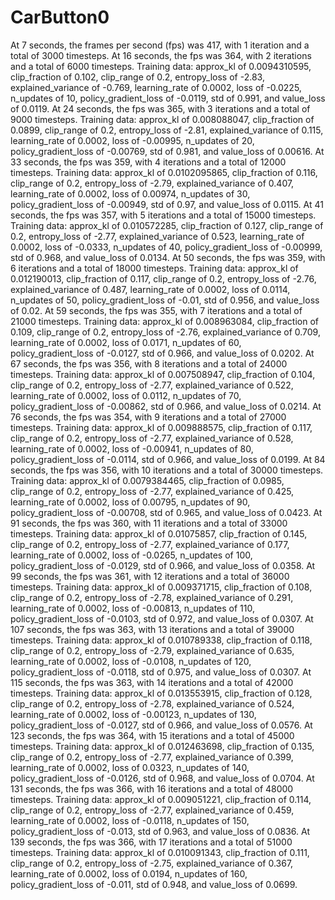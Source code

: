 # CarButton0

At 7 seconds, the frames per second (fps) was 417, with 1 iteration and a total of 3000 timesteps.
At 16 seconds, the fps was 364, with 2 iterations and a total of 6000 timesteps. Training data: approx_kl of 0.0094310595, clip_fraction of 0.102, clip_range of 0.2, entropy_loss of -2.83, explained_variance of -0.769, learning_rate of 0.0002, loss of -0.0225, n_updates of 10, policy_gradient_loss of -0.0119, std of 0.991, and value_loss of 0.0119.
At 24 seconds, the fps was 365, with 3 iterations and a total of 9000 timesteps. Training data: approx_kl of 0.008088047, clip_fraction of 0.0899, clip_range of 0.2, entropy_loss of -2.81, explained_variance of 0.115, learning_rate of 0.0002, loss of -0.00995, n_updates of 20, policy_gradient_loss of -0.00769, std of 0.981, and value_loss of 0.00616.
At 33 seconds, the fps was 359, with 4 iterations and a total of 12000 timesteps. Training data: approx_kl of 0.0102095865, clip_fraction of 0.116, clip_range of 0.2, entropy_loss of -2.79, explained_variance of 0.407, learning_rate of 0.0002, loss of 0.00974, n_updates of 30, policy_gradient_loss of -0.00949, std of 0.97, and value_loss of 0.0115.
At 41 seconds, the fps was 357, with 5 iterations and a total of 15000 timesteps. Training data: approx_kl of 0.010572285, clip_fraction of 0.127, clip_range of 0.2, entropy_loss of -2.77, explained_variance of 0.523, learning_rate of 0.0002, loss of -0.0333, n_updates of 40, policy_gradient_loss of -0.00999, std of 0.968, and value_loss of 0.0134.
At 50 seconds, the fps was 359, with 6 iterations and a total of 18000 timesteps. Training data: approx_kl of 0.012190013, clip_fraction of 0.117, clip_range of 0.2, entropy_loss of -2.76, explained_variance of 0.487, learning_rate of 0.0002, loss of 0.0114, n_updates of 50, policy_gradient_loss of -0.01, std of 0.956, and value_loss of 0.02.
At 59 seconds, the fps was 355, with 7 iterations and a total of 21000 timesteps. Training data: approx_kl of 0.008963084, clip_fraction of 0.109, clip_range of 0.2, entropy_loss of -2.76, explained_variance of 0.709, learning_rate of 0.0002, loss of 0.0171, n_updates of 60, policy_gradient_loss of -0.0127, std of 0.966, and value_loss of 0.0202.
At 67 seconds, the fps was 356, with 8 iterations and a total of 24000 timesteps. Training data: approx_kl of 0.007508947, clip_fraction of 0.104, clip_range of 0.2, entropy_loss of -2.77, explained_variance of 0.522, learning_rate of 0.0002, loss of 0.0112, n_updates of 70, policy_gradient_loss of -0.00862, std of 0.966, and value_loss of 0.0214.
At 76 seconds, the fps was 354, with 9 iterations and a total of 27000 timesteps. Training data: approx_kl of 0.009888575, clip_fraction of 0.117, clip_range of 0.2, entropy_loss of -2.77, explained_variance of 0.528, learning_rate of 0.0002, loss of -0.00941, n_updates of 80, policy_gradient_loss of -0.0114, std of 0.966, and value_loss of 0.0199.
At 84 seconds, the fps was 356, with 10 iterations and a total of 30000 timesteps. Training data: approx_kl of 0.0079384465, clip_fraction of 0.0985, clip_range of 0.2, entropy_loss of -2.77, explained_variance of 0.425, learning_rate of 0.0002, loss of 0.00795, n_updates of 90, policy_gradient_loss of -0.00708, std of 0.965, and value_loss of 0.0423.
At 91 seconds, the fps was 360, with 11 iterations and a total of 33000 timesteps. Training data: approx_kl of 0.01075857, clip_fraction of 0.145, clip_range of 0.2, entropy_loss of -2.77, explained_variance of 0.177, learning_rate of 0.0002, loss of -0.0265, n_updates of 100, policy_gradient_loss of -0.0129, std of 0.966, and value_loss of 0.0358.
At 99 seconds, the fps was 361, with 12 iterations and a total of 36000 timesteps. Training data: approx_kl of 0.009371715, clip_fraction of 0.108, clip_range of 0.2, entropy_loss of -2.78, explained_variance of 0.291, learning_rate of 0.0002, loss of -0.00813, n_updates of 110, policy_gradient_loss of -0.0103, std of 0.972, and value_loss of 0.0307.
At 107 seconds, the fps was 363, with 13 iterations and a total of 39000 timesteps. Training data: approx_kl of 0.010789338, clip_fraction of 0.118, clip_range of 0.2, entropy_loss of -2.79, explained_variance of 0.635, learning_rate of 0.0002, loss of -0.0108, n_updates of 120, policy_gradient_loss of -0.0118, std of 0.975, and value_loss of 0.0307.
At 115 seconds, the fps was 363, with 14 iterations and a total of 42000 timesteps. Training data: approx_kl of 0.013553915, clip_fraction of 0.128, clip_range of 0.2, entropy_loss of -2.78, explained_variance of 0.524, learning_rate of 0.0002, loss of -0.00123, n_updates of 130, policy_gradient_loss of -0.0127, std of 0.966, and value_loss of 0.0576.
At 123 seconds, the fps was 364, with 15 iterations and a total of 45000 timesteps. Training data: approx_kl of 0.012463698, clip_fraction of 0.135, clip_range of 0.2, entropy_loss of -2.77, explained_variance of 0.399, learning_rate of 0.0002, loss of 0.0323, n_updates of 140, policy_gradient_loss of -0.0126, std of 0.968, and value_loss of 0.0704.
At 131 seconds, the fps was 366, with 16 iterations and a total of 48000 timesteps. Training data: approx_kl of 0.009051221, clip_fraction of 0.114, clip_range of 0.2, entropy_loss of -2.77, explained_variance of 0.459, learning_rate of 0.0002, loss of -0.0118, n_updates of 150, policy_gradient_loss of -0.013, std of 0.963, and value_loss of 0.0836.
At 139 seconds, the fps was 366, with 17 iterations and a total of 51000 timesteps. Training data: approx_kl of 0.010091343, clip_fraction of 0.111, clip_range of 0.2, entropy_loss of -2.75, explained_variance of 0.367, learning_rate of 0.0002, loss of 0.0194, n_updates of 160, policy_gradient_loss of -0.011, std of 0.948, and value_loss of 0.0699.
